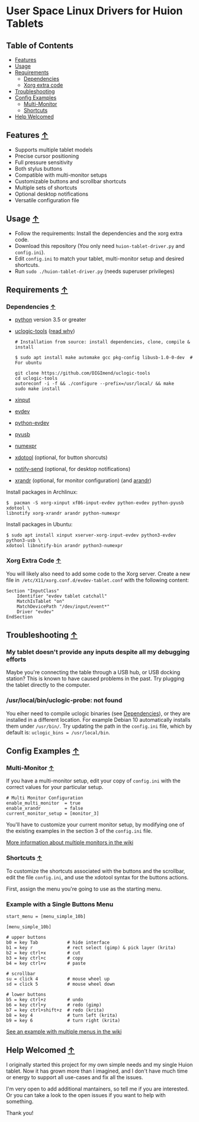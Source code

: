 # User Space Linux Drivers for Huion Tablets


## Table of Contents

- [Features](#features-)
- [Usage](#usage-)
- [Requirements](#requirements-)
  - [Dependencies](#dependencies-)
  - [Xorg extra code](#xorg-extra-code-)
- [Troubleshooting](#troubleshooting-)
- [Config Examples](#config-examples-)
  - [Multi-Monitor](#multi-monitor-)
  - [Shortcuts](#shortcuts-)
- [Help Welcomed](#help-welcomed-)

## Features [↑](#table-of-contents "Back to TOC")

 * Supports multiple tablet models
 * Precise cursor positioning
 * Full pressure sensitivity
 * Both stylus buttons
 * Compatible with multi-monitor setups
 * Customizable buttons and scrollbar shortcuts
 * Multiple sets of shortcuts
 * Optional desktop notifications
 * Versatile configuration file


## Usage [↑](#table-of-contents "Back to TOC")

 * Follow the requirements: Install the dependencies and the xorg extra code.
 * Download this repository (You only need `huion-tablet-driver.py` and `config.ini`).
 * Edit `config.ini` to match your tablet, multi-monitor setup and desired shortcuts.
 * Run `sudo ./huion-tablet-driver.py` (needs superuser privileges)


## Requirements [↑](#table-of-contents "Back to TOC")

### Dependencies [↑](#table-of-contents "Back to TOC")

 * [python](https://www.python.org/) version 3.5 or greater
 * [uclogic-tools](https://github.com/DIGImend/uclogic-tools) ([read why][2])

    ```
    # Installation from source: install dependencies, clone, compile & install

    $ sudo apt install make automake gcc pkg-config libusb-1.0-0-dev  # For ubuntu

    git clone https://github.com/DIGImend/uclogic-tools
    cd uclogic-tools
    autoreconf -i -f && ./configure --prefix=/usr/local/ && make
    sudo make install
    ```

 * [xinput](https://wiki.archlinux.org/index.php/Xinput)
 * [evdev](https://wiki.gentoo.org/wiki/Evdev)
 * [python-evdev](https://github.com/gvalkov/python-evdev)
 * [pyusb](https://walac.github.io/pyusb/)
 * [numexpr](https://github.com/pydata/numexpr)
 * [xdotool][7] (optional, for button shorcuts)
 * [notify-send][8] (optional, for desktop notifications)
 * [xrandr][9] (optional, for monitor configuration) (and [arandr][10])

[2]: https://github.com/benthor/HuionKamvasGT191LinuxDriver/issues/1#issuecomment-351207116
[7]: http://www.semicomplete.com/projects/xdotool/
[8]: https://wiki.archlinux.org/index.php/Desktop_notifications
[9]: https://wiki.archlinux.org/index.php/xrandr
[10]: https://christian.amsuess.com/tools/arandr/


Install packages in Archlinux:

```
$  pacman -S xorg-xinput xf86-input-evdev python-evdev python-pyusb xdotool \
libnotify xorg-xrandr arandr python-numexpr
```

Install packages in Ubuntu:
```
$ sudo apt install xinput xserver-xorg-input-evdev python3-evdev python3-usb \
xdotool libnotify-bin arandr python3-numexpr
```

### Xorg Extra Code [↑](#table-of-contents "Back to TOC")

You will likely also need to add some code to the Xorg server.
Create a new file in` /etc/X11/xorg.conf.d/evdev-tablet.conf` with the following content:

```
Section "InputClass"
	Identifier "evdev tablet catchall"
	MatchIsTablet "on"
	MatchDevicePath "/dev/input/event*"
	Driver "evdev"
EndSection
```

## Troubleshooting [↑](#table-of-contents "Back to TOC")

### My tablet doesn't provide any inputs despite all my debugging efforts

Maybe you're connecting the table through a USB hub, or USB docking station? This is known to have caused problems in the past. Try plugging the tablet directly to the computer.

### /usr/local/bin/uclogic-probe: not found

You eiher need to compile uclogic binaries (see [Dependencies](#dependencies-)), or they are installed in a different location. For example Debian 10 automatically installs them under `/usr/bin/`. Try updating the path in the `config.ini` file, which by default is: `uclogic_bins = /usr/local/bin`.


## Config Examples [↑](#table-of-contents "Back to TOC")

### Multi-Monitor [↑](#table-of-contents "Back to TOC")

If you have a multi-monitor setup, edit your copy of `config.ini`
with the correct values for your particular setup.

```
# Multi Monitor Configuration
enable_multi_monitor  = true
enable_xrandr         = false
current_monitor_setup = [monitor_3]
```

You'll have to customize your current monitor setup, by modifying one of the
existing examples in the section 3 of the `config.ini` file.

[More information about multiple monitors in the wiki](https://github.com/joseluis/huion-linux-drivers/wiki/Multi-Monitor)


### Shortcuts [↑](#table-of-contents "Back to TOC")

To customize the shortcuts associated with the buttons and the scrollbar,
edit the file `config.ini`, and use the xdotool syntax for the buttons actions.

First, assign the menu you're going to use as the starting menu.

### Example with a Single Buttons Menu

```
start_menu = [menu_simple_10b]

[menu_simple_10b]

# upper buttons
b0 = key Tab           # hide interface
b1 = key r             # rect select (gimp) & pick layer (krita)
b2 = key ctrl+x        # cut
b3 = key ctrl+c        # copy
b4 = key ctrl+v        # paste

# scrollbar
su = click 4           # mouse wheel up
sd = click 5           # mouse wheel down

# lower buttons
b5 = key ctrl+z        # undo
b6 = key ctrl+y        # redo (gimp)
b7 = key ctrl+shift+z  # redo (krita)
b8 = key 4             # turn left (krita)
b9 = key 6             # turn right (krita)
```

[See an example with multiple menus in the wiki](https://github.com/joseluis/huion-linux-drivers/wiki/Buttons-Shortcuts#12-example-with-multiple-menus)


## Help Welcomed [↑](#table-of-contents "Back to TOC")

I originally started this project for my own simple needs and my single Huion tablet.
Now it has grown more than I imagined, and I don't have much time or energy to support all use-cases and fix all the issues.

I'm very open to add additional mantainers, so tell me if you are interested.
Or you can take a look to the open issues if you want to help with something.

Thank you!
